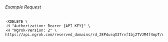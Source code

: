 
###### Example Request
```curl \
-XDELETE \
-H "Authorization: Bearer {API_KEY}" \
-H "Ngrok-Version: 2" \
https://api.ngrok.com/reserved_domains/rd_2EPdusqX37rvf1bj2TVJM4f4mpT/certificate
